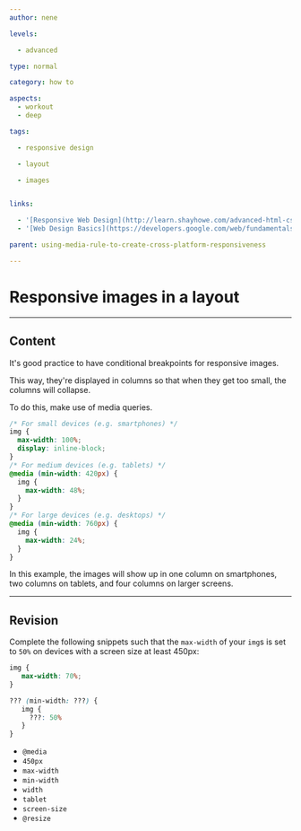 ```yaml
---
author: nene

levels:

  - advanced

type: normal

category: how to

aspects:
  - workout
  - deep

tags:

  - responsive design

  - layout

  - images


links:

  - '[Responsive Web Design](http://learn.shayhowe.com/advanced-html-css/responsive-web-design/){article}'
  - '[Web Design Basics](https://developers.google.com/web/fundamentals/layouts/rwd-fundamentals/use-media-queries?hl=en){website}'

parent: using-media-rule-to-create-cross-platform-responsiveness

---
```


# Responsive images in a layout

---
## Content

It's good practice to have conditional breakpoints for responsive images.

This way, they're displayed in columns so that when they get too small, the columns will collapse.

To do this, make use of media queries.

```css
/* For small devices (e.g. smartphones) */
img {
  max-width: 100%;
  display: inline-block;
}
/* For medium devices (e.g. tablets) */
@media (min-width: 420px) {
  img {
    max-width: 48%;
  }
}
/* For large devices (e.g. desktops) */
@media (min-width: 760px) {
  img {
    max-width: 24%;
  }
}
```

In this example, the images will show up in one column on smartphones, two columns on tablets, and four columns on larger screens.

---
## Revision

Complete the following snippets such that the `max-width` of your `img`s is set to `50%` on devices with a screen size at least 450px:
```css
img {
   max-width: 70%;
}

??? (min-width: ???) {
   img {
     ???: 50%
   }
}
```


* `@media`
* `450px`
* `max-width`
* `min-width`
* `width`
* `tablet`
* `screen-size`
* `@resize`
